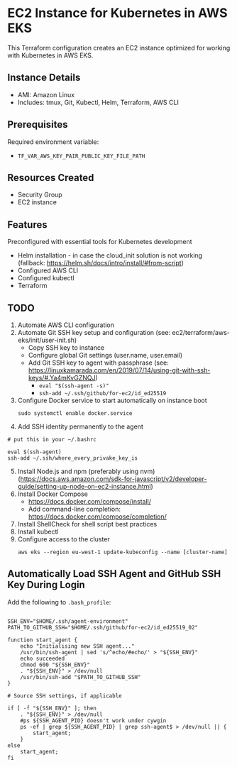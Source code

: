 # EC2 Instance for Kubernetes in AWS EKS

This Terraform configuration creates an EC2 instance optimized for working with Kubernetes in AWS EKS.

## Instance Details

- AMI: Amazon Linux
- Includes: tmux, Git, Kubectl, Helm, Terraform, AWS CLI

## Prerequisites

Required environment variable:

- `TF_VAR_AWS_KEY_PAIR_PUBLIC_KEY_FILE_PATH`

## Resources Created

- Security Group
- EC2 instance

## Features

Preconfigured with essential tools for Kubernetes development

- Helm installation - in case the cloud_init solution is not working (fallback: https://helm.sh/docs/intro/install/#from-script)
- Configured AWS CLI
- Configured kubectl
- Terraform

## TODO

1. Automate AWS CLI configuration
2. Automate Git SSH key setup and configuration (see: ec2/terraform/aws-eks/init/user-init.sh)
   - Copy SSH key to instance
   - Configure global Git settings (user.name, user.email)
   - Add Git SSH key to agent with passphrase (see: https://linuxkamarada.com/en/2019/07/14/using-git-with-ssh-keys/#.Ya4mKvGZNQJ)
     - `eval "$(ssh-agent -s)"`
     - `ssh-add ~/.ssh/github/for-ec2/id_ed25519`
3. Configure Docker service to start automatically on instance boot
   ```
   sudo systemctl enable docker.service
   ```
4. Add SSH identity permanently to the agent

```
# put this in your ~/.bashrc

eval $(ssh-agent)
ssh-add ~/.ssh/where_every_privake_key_is
```

5. Install Node.js and npm (preferably using nvm) (https://docs.aws.amazon.com/sdk-for-javascript/v2/developer-guide/setting-up-node-on-ec2-instance.html)
6. Install Docker Compose
   - https://docs.docker.com/compose/install/
   - Add command-line completion: https://docs.docker.com/compose/completion/
7. Install ShellCheck for shell script best practices
8. Install kubectl
9. Configure access to the cluster
   ```
   aws eks --region eu-west-1 update-kubeconfig --name [cluster-name]
   ```

## Automatically Load SSH Agent and GitHub SSH Key During Login

Add the following to `.bash_profile`:

```

SSH_ENV="$HOME/.ssh/agent-environment"
PATH_TO_GITHUB_SSH="$HOME/.ssh/github/for-ec2/id_ed25519_02"

function start_agent {
    echo "Initialising new SSH agent..."
    /usr/bin/ssh-agent | sed 's/^echo/#echo/' > "${SSH_ENV}"
    echo succeeded
    chmod 600 "${SSH_ENV}"
    . "${SSH_ENV}" > /dev/null
    /usr/bin/ssh-add "$PATH_TO_GITHUB_SSH"
}

# Source SSH settings, if applicable

if [ -f "${SSH_ENV}" ]; then
    . "${SSH_ENV}" > /dev/null
    #ps ${SSH_AGENT_PID} doesn't work under cywgin
    ps -ef | grep ${SSH_AGENT_PID} | grep ssh-agent$ > /dev/null || {
        start_agent;
    }
else
    start_agent;
fi
```
